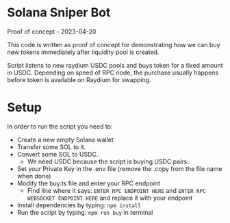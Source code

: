 # Solana Sniper Bot
Proof of concept - 2023-04-20

This code is written as proof of concept for demonstrating how we can buy new tokens immediately after liquidity pool is created.

Script listens to new raydium USDC pools and buys token for a fixed amount in USDC.
Depending on speed of RPC node, the purchase usually happens before token is available on Raydium for swapping.

# Setup
In order to run the script you need to:
- Create a new empty Solana wallet
- Transfer some SOL to it.
- Convert some SOL to USDC.
  - We need USDC because the script is buying USDC pairs.
- Set your Private Key in the .env file (remove the .copy from the file name when done)
- Modify the buy.ts file and enter your RPC endpoint
  - Find line where it says: `ENTER RPC ENDPOINT HERE` and `ENTER RPC WEBSOCKET ENDPOINT HERE`
    and replace it with your endpoint
- Install dependencies by typing: `npm install`
- Run the script by typing: `npm run buy` in terminal
